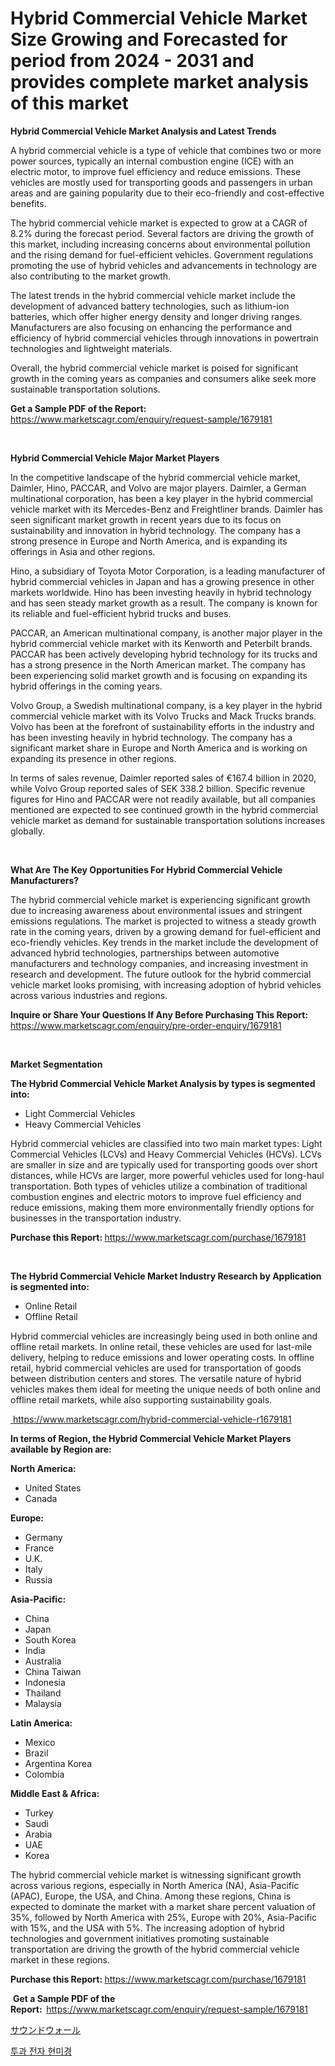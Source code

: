 <p><h1>Hybrid Commercial Vehicle Market Size Growing and Forecasted for period from 2024 - 2031 and provides complete market analysis of this market</h1></p><p><strong>Hybrid Commercial Vehicle Market Analysis and Latest Trends</strong></p>
<p><p>A hybrid commercial vehicle is a type of vehicle that combines two or more power sources, typically an internal combustion engine (ICE) with an electric motor, to improve fuel efficiency and reduce emissions. These vehicles are mostly used for transporting goods and passengers in urban areas and are gaining popularity due to their eco-friendly and cost-effective benefits.</p><p>The hybrid commercial vehicle market is expected to grow at a CAGR of 8.2% during the forecast period. Several factors are driving the growth of this market, including increasing concerns about environmental pollution and the rising demand for fuel-efficient vehicles. Government regulations promoting the use of hybrid vehicles and advancements in technology are also contributing to the market growth.</p><p>The latest trends in the hybrid commercial vehicle market include the development of advanced battery technologies, such as lithium-ion batteries, which offer higher energy density and longer driving ranges. Manufacturers are also focusing on enhancing the performance and efficiency of hybrid commercial vehicles through innovations in powertrain technologies and lightweight materials.</p><p>Overall, the hybrid commercial vehicle market is poised for significant growth in the coming years as companies and consumers alike seek more sustainable transportation solutions.</p></p>
<p><strong>Get a Sample PDF of the Report:&nbsp;</strong> <a href="https://www.marketscagr.com/enquiry/request-sample/1679181">https://www.marketscagr.com/enquiry/request-sample/1679181</a></p>
<p>&nbsp;</p>
<p><strong>Hybrid Commercial Vehicle Major Market Players</strong></p>
<p><p>In the competitive landscape of the hybrid commercial vehicle market, Daimler, Hino, PACCAR, and Volvo are major players. Daimler, a German multinational corporation, has been a key player in the hybrid commercial vehicle market with its Mercedes-Benz and Freightliner brands. Daimler has seen significant market growth in recent years due to its focus on sustainability and innovation in hybrid technology. The company has a strong presence in Europe and North America, and is expanding its offerings in Asia and other regions.</p><p>Hino, a subsidiary of Toyota Motor Corporation, is a leading manufacturer of hybrid commercial vehicles in Japan and has a growing presence in other markets worldwide. Hino has been investing heavily in hybrid technology and has seen steady market growth as a result. The company is known for its reliable and fuel-efficient hybrid trucks and buses.</p><p>PACCAR, an American multinational company, is another major player in the hybrid commercial vehicle market with its Kenworth and Peterbilt brands. PACCAR has been actively developing hybrid technology for its trucks and has a strong presence in the North American market. The company has been experiencing solid market growth and is focusing on expanding its hybrid offerings in the coming years.</p><p>Volvo Group, a Swedish multinational company, is a key player in the hybrid commercial vehicle market with its Volvo Trucks and Mack Trucks brands. Volvo has been at the forefront of sustainability efforts in the industry and has been investing heavily in hybrid technology. The company has a significant market share in Europe and North America and is working on expanding its presence in other regions.</p><p>In terms of sales revenue, Daimler reported sales of €167.4 billion in 2020, while Volvo Group reported sales of SEK 338.2 billion. Specific revenue figures for Hino and PACCAR were not readily available, but all companies mentioned are expected to see continued growth in the hybrid commercial vehicle market as demand for sustainable transportation solutions increases globally.</p></p>
<p>&nbsp;</p>
<p><strong>What Are The Key Opportunities For Hybrid Commercial Vehicle Manufacturers?</strong></p>
<p><p>The hybrid commercial vehicle market is experiencing significant growth due to increasing awareness about environmental issues and stringent emissions regulations. The market is projected to witness a steady growth rate in the coming years, driven by a growing demand for fuel-efficient and eco-friendly vehicles. Key trends in the market include the development of advanced hybrid technologies, partnerships between automotive manufacturers and technology companies, and increasing investment in research and development. The future outlook for the hybrid commercial vehicle market looks promising, with increasing adoption of hybrid vehicles across various industries and regions.</p></p>
<p><strong>Inquire or Share Your Questions If Any Before Purchasing This Report:</strong> <a href="https://www.marketscagr.com/enquiry/pre-order-enquiry/1679181">https://www.marketscagr.com/enquiry/pre-order-enquiry/1679181</a></p>
<p>&nbsp;</p>
<p><strong>Market Segmentation</strong></p>
<p><strong>The Hybrid Commercial Vehicle Market Analysis by types is segmented into:</strong></p>
<p><ul><li>Light Commercial Vehicles</li><li>Heavy Commercial Vehicles</li></ul></p>
<p><p>Hybrid commercial vehicles are classified into two main market types: Light Commercial Vehicles (LCVs) and Heavy Commercial Vehicles (HCVs). LCVs are smaller in size and are typically used for transporting goods over short distances, while HCVs are larger, more powerful vehicles used for long-haul transportation. Both types of vehicles utilize a combination of traditional combustion engines and electric motors to improve fuel efficiency and reduce emissions, making them more environmentally friendly options for businesses in the transportation industry.</p></p>
<p><strong>Purchase this Report:&nbsp;</strong><a href="https://www.marketscagr.com/purchase/1679181">https://www.marketscagr.com/purchase/1679181</a></p>
<p>&nbsp;</p>
<p><strong>The Hybrid Commercial Vehicle Market Industry Research by Application is segmented into:</strong></p>
<p><ul><li>Online Retail</li><li>Offline Retail</li></ul></p>
<p><p>Hybrid commercial vehicles are increasingly being used in both online and offline retail markets. In online retail, these vehicles are used for last-mile delivery, helping to reduce emissions and lower operating costs. In offline retail, hybrid commercial vehicles are used for transportation of goods between distribution centers and stores. The versatile nature of hybrid vehicles makes them ideal for meeting the unique needs of both online and offline retail markets, while also supporting sustainability goals.</p></p>
<p><a href="https://www.marketscagr.com/hybrid-commercial-vehicle-r1679181">&nbsp;https://www.marketscagr.com/hybrid-commercial-vehicle-r1679181</a></p>
<p><strong>In terms of Region, the Hybrid Commercial Vehicle Market Players available by Region are:</strong></p>
<p>
    <p> <strong> North America: </strong>
        <ul>
            <li>United States</li>
            <li>Canada</li>
        </ul>
        </p> 
    <p> <strong> Europe: </strong>
        <ul>
            <li>Germany</li>
            <li>France</li>
            <li>U.K.</li>
            <li>Italy</li>
            <li>Russia</li>
        </ul>
        </p> 
    <p> <strong> Asia-Pacific: </strong>
        <ul>
            <li>China</li>
            <li>Japan</li>
            <li>South Korea</li>
            <li>India</li>
            <li>Australia</li>
            <li>China Taiwan</li>
            <li>Indonesia</li>
            <li>Thailand</li>
            <li>Malaysia</li>
        </ul>
        </p> 
    <p> <strong> Latin America: </strong>
        <ul>
            <li>Mexico</li>
            <li>Brazil</li>
            <li>Argentina Korea</li>
            <li>Colombia</li>
        </ul>
        </p> 
    <p> <strong> Middle East & Africa: </strong>
        <ul>
            <li>Turkey</li>
            <li>Saudi</li>
            <li>Arabia</li>
            <li>UAE</li>
            <li>Korea</li>
        </ul>
    </p>
    </p>
<p><p>The hybrid commercial vehicle market is witnessing significant growth across various regions, especially in North America (NA), Asia-Pacific (APAC), Europe, the USA, and China. Among these regions, China is expected to dominate the market with a market share percent valuation of 35%, followed by North America with 25%, Europe with 20%, Asia-Pacific with 15%, and the USA with 5%. The increasing adoption of hybrid technologies and government initiatives promoting sustainable transportation are driving the growth of the hybrid commercial vehicle market in these regions.</p></p>
<p><strong>Purchase this Report: </strong><a href="https://www.marketscagr.com/purchase/1679181">https://www.marketscagr.com/purchase/1679181</a></p>
<p>&nbsp;<strong>Get a Sample PDF of the Report:&nbsp;&nbsp;</strong><a href="https://www.marketscagr.com/enquiry/request-sample/1679181">https://www.marketscagr.com/enquiry/request-sample/1679181</a></p>
<p><strong></strong></p>
<p><p><a href="https://github.com/avbqbctihcbe2/Market-Research-Report-List-3/blob/main/7718606630.md">サウンドウォール</a></p><p><a href="https://github.com/hzumrdvas204296/Market-Research-Report-List-3/blob/main/32110564205.md">투과 전자 현미경</a></p></p>